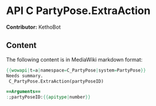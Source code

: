 # API C PartyPose.ExtraAction

**Contributor:** KethoBot

## Content

The following content is in MediaWiki markdown format:

```mediawiki
{{wowapi|t=a|namespace=C_PartyPose|system=PartyPose}}
Needs summary.
 C_PartyPose.ExtraAction(partyPoseID)

==Arguments==
:;partyPoseID:{{apitype|number}}
```